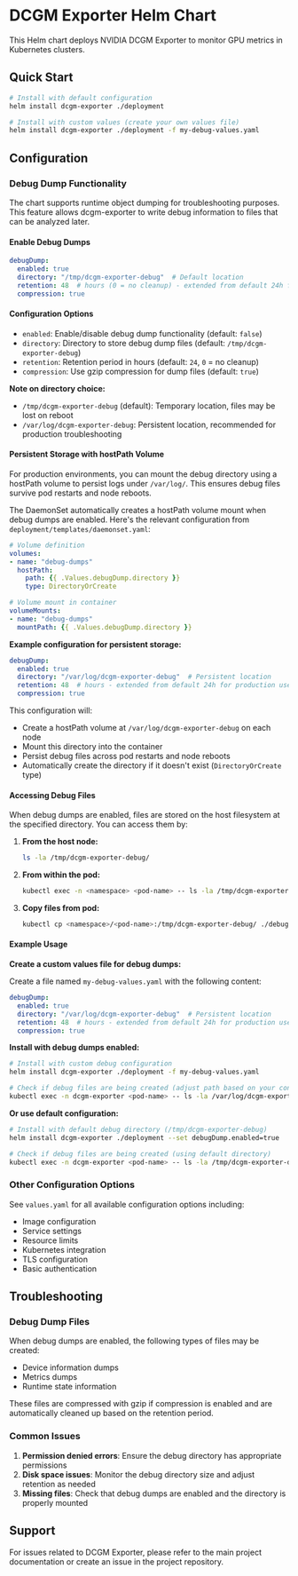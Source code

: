 # DCGM Exporter Helm Chart

This Helm chart deploys NVIDIA DCGM Exporter to monitor GPU metrics in Kubernetes clusters.

## Quick Start

```bash
# Install with default configuration
helm install dcgm-exporter ./deployment

# Install with custom values (create your own values file)
helm install dcgm-exporter ./deployment -f my-debug-values.yaml
```

## Configuration

### Debug Dump Functionality

The chart supports runtime object dumping for troubleshooting purposes. This feature allows dcgm-exporter to write debug information to files that can be analyzed later.

#### Enable Debug Dumps

```yaml
debugDump:
  enabled: true
  directory: "/tmp/dcgm-exporter-debug"  # Default location
  retention: 48  # hours (0 = no cleanup) - extended from default 24h for production use
  compression: true
```

#### Configuration Options

- `enabled`: Enable/disable debug dump functionality (default: `false`)
- `directory`: Directory to store debug dump files (default: `/tmp/dcgm-exporter-debug`)
- `retention`: Retention period in hours (default: `24`, `0` = no cleanup)
- `compression`: Use gzip compression for dump files (default: `true`)

**Note on directory choice:**
- `/tmp/dcgm-exporter-debug` (default): Temporary location, files may be lost on reboot
- `/var/log/dcgm-exporter-debug`: Persistent location, recommended for production troubleshooting

#### Persistent Storage with hostPath Volume

For production environments, you can mount the debug directory using a hostPath volume to persist logs under `/var/log/`. This ensures debug files survive pod restarts and node reboots.

The DaemonSet automatically creates a hostPath volume mount when debug dumps are enabled. Here's the relevant configuration from `deployment/templates/daemonset.yaml`:

```yaml
# Volume definition
volumes:
- name: "debug-dumps"
  hostPath:
    path: {{ .Values.debugDump.directory }}
    type: DirectoryOrCreate

# Volume mount in container
volumeMounts:
- name: "debug-dumps"
  mountPath: {{ .Values.debugDump.directory }}
```

**Example configuration for persistent storage:**

```yaml
debugDump:
  enabled: true
  directory: "/var/log/dcgm-exporter-debug"  # Persistent location
  retention: 48  # hours - extended from default 24h for production use
  compression: true
```

This configuration will:
- Create a hostPath volume at `/var/log/dcgm-exporter-debug` on each node
- Mount this directory into the container
- Persist debug files across pod restarts and node reboots
- Automatically create the directory if it doesn't exist (`DirectoryOrCreate` type)

#### Accessing Debug Files

When debug dumps are enabled, files are stored on the host filesystem at the specified directory. You can access them by:

1. **From the host node:**
   ```bash
   ls -la /tmp/dcgm-exporter-debug/
   ```

2. **From within the pod:**
   ```bash
   kubectl exec -n <namespace> <pod-name> -- ls -la /tmp/dcgm-exporter-debug/
   ```

3. **Copy files from pod:**
   ```bash
   kubectl cp <namespace>/<pod-name>:/tmp/dcgm-exporter-debug/ ./debug-files/
   ```

#### Example Usage

**Create a custom values file for debug dumps:**

Create a file named `my-debug-values.yaml` with the following content:

```yaml
debugDump:
  enabled: true
  directory: "/var/log/dcgm-exporter-debug"  # Persistent location
  retention: 48  # hours - extended from default 24h for production use
  compression: true
```

**Install with debug dumps enabled:**

```bash
# Install with custom debug configuration
helm install dcgm-exporter ./deployment -f my-debug-values.yaml

# Check if debug files are being created (adjust path based on your configuration)
kubectl exec -n dcgm-exporter <pod-name> -- ls -la /var/log/dcgm-exporter-debug/
```

**Or use default configuration:**

```bash
# Install with default debug directory (/tmp/dcgm-exporter-debug)
helm install dcgm-exporter ./deployment --set debugDump.enabled=true

# Check if debug files are being created (using default directory)
kubectl exec -n dcgm-exporter <pod-name> -- ls -la /tmp/dcgm-exporter-debug/
```

### Other Configuration Options

See `values.yaml` for all available configuration options including:
- Image configuration
- Service settings
- Resource limits
- Kubernetes integration
- TLS configuration
- Basic authentication

## Troubleshooting

### Debug Dump Files

When debug dumps are enabled, the following types of files may be created:
- Device information dumps
- Metrics dumps
- Runtime state information

These files are compressed with gzip if compression is enabled and are automatically cleaned up based on the retention period.

### Common Issues

1. **Permission denied errors**: Ensure the debug directory has appropriate permissions
2. **Disk space issues**: Monitor the debug directory size and adjust retention as needed
3. **Missing files**: Check that debug dumps are enabled and the directory is properly mounted

## Support

For issues related to DCGM Exporter, please refer to the main project documentation or create an issue in the project repository. 